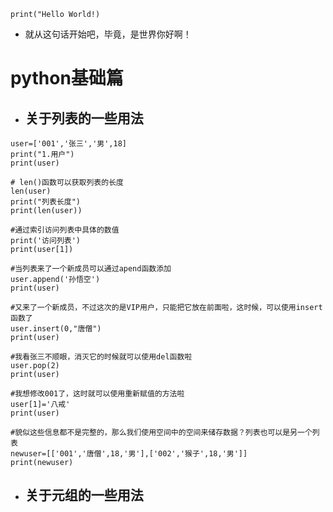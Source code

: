  `print("Hello World!)`
*   就从这句话开始吧，毕竟，是世界你好啊！ 
# python基础篇
* ## 关于列表的一些用法
```
user=['001','张三','男',18]
print("1.用户")
print(user)

# len()函数可以获取列表的长度
len(user)
print("列表长度")
print(len(user))

#通过索引访问列表中具体的数值
print('访问列表')
print(user[1])

#当列表来了一个新成员可以通过apend函数添加
user.append('孙悟空')
print(user)

#又来了一个新成员，不过这次的是VIP用户，只能把它放在前面啦，这时候，可以使用insert函数了
user.insert(0,"唐僧")
print(user)

#我看张三不顺眼，消灭它的时候就可以使用del函数啦
user.pop(2)
print(user)

#我想修改001了，这时就可以使用重新赋值的方法啦
user[1]='八戒'
print(user)

#貌似这些信息都不是完整的，那么我们使用空间中的空间来储存数据？列表也可以是另一个列表
newuser=[['001','唐僧',18,'男'],['002','猴子',18,'男']]
print(newuser) 
```

* ## 关于元组的一些用法
